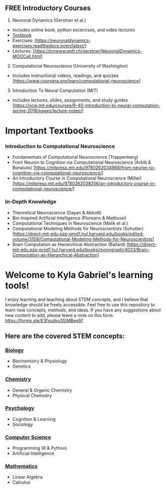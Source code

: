 ## FREE Introductory Courses
1) Neuronal Dynamics (Gerstner et al.)
- Includes online book, python excercises, and video lectures
- [Textbook]([url](https://neuronaldynamics.epfl.ch/online/index.html))
- Exercises: [https://neuronaldynamics-exercises.readthedocs.io/en/latest/]
- Lectures: [https://lcnwww.epfl.ch/gerstner/NeuronalDynamics-MOOCall.html]
2) Computational Neuroscience (University of Washington)
- Includes instructional videos, readings, and quizzes [https://www.coursera.org/learn/computational-neuroscience] 
3) Introduction To Neural Computation (MIT)
- Includes lectures, slides, assignments, and study guides [https://ocw.mit.edu/courses/9-40-introduction-to-neural-computation-spring-2018/pages/lecture-notes/]


# Important Textbooks
### Introduction to Computational Neuroscience
- Fundamentals of Computational Neuroscience (Trappenberg)
- From Neuron to Cognition via Computational Neuroscience (Arbib & Bonaiuto) [https://mitpress.mit.edu/9780262034968/from-neuron-to-cognition-via-computational-neuroscience/]
- An Introductory Course in Computational Neuroscience (Miller) [https://mitpress.mit.edu/9780262038256/an-introductory-course-in-computational-neuroscience/]

### In-Depth Knowledge 
- Theoretical Neuroscience (Dayan & Abbott)
- Bio-Inspired Artificial Intelligence (Floreano & Mattiussi)
- Computational Techniques in Neuroscience (Malik et al.)
- Computational Modeling Methods for Neuroscientists (Schutter) [https://direct-mit-edu.ezp-prod1.hul.harvard.edu/books/edited-volume/3159/Computational-Modeling-Methods-for-Neuroscientists]
- Brain Computation as Hierarchical Abstraction (Ballard) [https://direct-mit-edu.ezp-prod1.hul.harvard.edu/books/monograph/4033/Brain-Computation-as-Hierarchical-Abstraction]
# Welcome to Kyla Gabriel's learning tools!
I enjoy learning and teaching about STEM concepts, and I believe that knowledge should be freely accessible. Feel free to use this repository to learn new concepts, methods, and ideas. If you have any suggestions about new content to add, please leave a note on this form: https://forms.gle/E3fxuzku3SjMBee97

## Here are the covered STEM concepts:
### [Biology]([url](https://github.com/kgabriel910/instructorship/tree/main/Biology))
- Biochemistry & Physiology
- Genetics
### [Chemistry]([url](https://github.com/kgabriel910/instructorship/tree/main/Chemistry))
- General & Organic Chemistry
- Physical Chemistry
### [Psychology]([url](https://github.com/kgabriel910/instructorship/tree/main/Psychology))
-  Cognition & Learning
-  Sociology
### [Computer Science]([url](https://github.com/kgabriel910/instructorship/tree/main/Computer%20Science))
- Programming (R & Python)
- Artificial Intelligence
### [Mathematics]([url](https://github.com/kgabriel910/instructorship/tree/main/Mathematics))
- Linear Algebra
- Calculus
